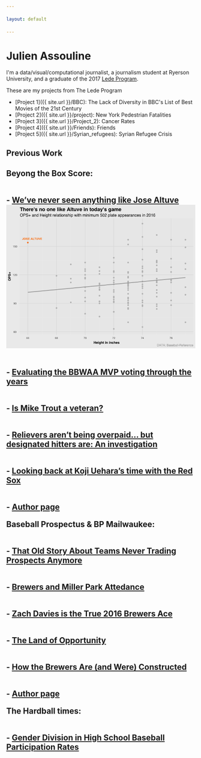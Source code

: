 ```yaml
---

layout: default

---
```


# Julien Assouline

I'm a data/visual/computational journalist, a journalism student at Ryerson University, and a graduate of the 2017 [Lede Program](http://ledeprogram.com). 

These are my projects from The Lede Program

* [Project 1]({{ site.url }}/BBC): The Lack of Diversity in BBC's List of Best Movies of the 21st Century
* [Project 2]({{ site.url }}/project): New York Pedestrian Fatalities
* [Project 3]({{ site.url }}/Project_2): Cancer Rates
* [Project 4]({{ site.url }}/Friends): Friends
* [Project 5]({{ site.url }}/Syrian_refugees): Syrian Refugee Crisis


<h2>Previous Work<h2>

Beyong the Box Score:


<div class = "image">
<br> - <a href = "https://www.beyondtheboxscore.com/2017/3/28/15084346/jose-altuve-so-short-but-also-outstanding-david-eckstein-can-eat-it">We’ve never seen anything like Jose Altuve</a> <br>
<img src="There's no one like Altuve in today's game.png">
</div>

<br> - <a href = "https://www.beyondtheboxscore.com/2017/2/23/14672334/bbwaa-mvp-voting-valuable-subjectivity-trout-mantle-mays">Evaluating the BBWAA MVP voting through the years</a> <br>

<br> - <a href = "https://www.beyondtheboxscore.com/2017/3/15/14918098/mike-trout-angels-veteran-age-playing-time-mvp">Is Mike Trout a veteran?</a> <br>

<br> - <a href = "https://www.beyondtheboxscore.com/2017/1/11/14214912/relievers-overpaid-designated-hitters-salaries-mlb-free-agents">Relievers aren’t being overpaid… but designated hitters are: An investigation</a> <br>

<br> - <a href = "https://www.beyondtheboxscore.com/2016/12/7/13852008/looking-back-at-koji-uehara-s-time-with-the-red-sox">Looking back at Koji Uehara’s time with the Red Sox</a> <br> 

<br> - <a href = "https://www.sbnation.com/users/Julien%20Assouline/blog"> Author page </a><br>

Baseball Prospectus & BP Mailwaukee: 

<br> - <a href = "http://www.baseballprospectus.com/article.php?articleid=30272"> That Old Story About Teams Never Trading Prospects Anymore </a> <br>

<br> - <a href = "http://milwaukee.locals.baseballprospectus.com/2016/09/22/brewers-and-miller-park-attendance/"> Brewers and Miller Park Attedance </a><br>

<br> - <a href = "http://milwaukee.locals.baseballprospectus.com/2016/09/29/zach-davies-is-the-true-2016-brewers-ace/"> Zach Davies is the True 2016 Brewers Ace </a> <br>

<br> - <a href = "http://milwaukee.locals.baseballprospectus.com/2016/10/13/the-land-of-opportunity/"> The Land of Opportunity </a> <br>

<br> - <a href = "http://milwaukee.locals.baseballprospectus.com/2016/11/03/how-the-brewers-are-and-were-constructed/"> How the Brewers Are (and Were) Constructed </a> <br>

<br> - <a href = "http://milwaukee.locals.baseballprospectus.com/author/jassouline/"> Author page </a><br>

The Hardball times: 

<br> - <a href = "http://www.fangraphs.com/tht/gender-division-in-high-school-baseball-participation-rates/"> Gender Division in High School Baseball Participation Rates </a><br>
